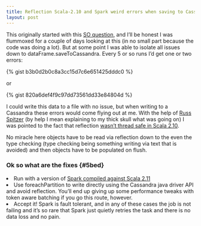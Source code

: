 ```yaml
---
title: Reflection Scala-2.10 and Spark weird errors when saving to Cassandra
layout: post
---
```

<p id="d1a6">
  This originally started with this <a href="http://stackoverflow.com/questions/35024274/java-io-invalidclassexception-org-apache-spark-sql-types-timestamptype-and-java/35187029#35187029" rel="nofollow" data-href="http://stackoverflow.com/questions/35024274/java-io-invalidclassexception-org-apache-spark-sql-types-timestamptype-and-java/35187029#35187029">SO question</a>, and I’ll be honest I was flummoxed for a couple of days looking at this (in no small part because the code was doing a lot). But at some point I was able to isolate all issues down to dataFrame.saveToCassandra. Every 5 or so runs I’d get one or two errors:
</p>

{% gist b3b0d2b0c8a3cc15d7c6e651425dddc0 %}

<p id="716c">
  or
</p>

{% gist 820a6def4f9c97dd73561dd33e84804d %}

<p id="186f">
  I could write this data to a file with no issue, but when writing to a Cassandra these errors would come flying out at me. With the help of <a href="https://twitter.com/RussSpitzer" rel="nofollow" data-href="https://twitter.com/RussSpitzer">Russ Spitzer</a> (by help I mean explaining to my thick skull what was going on) I was pointed to the fact that reflection <a href="http://docs.scala-lang.org/overviews/reflection/thread-safety.html" rel="nofollow" data-href="http://docs.scala-lang.org/overviews/reflection/thread-safety.html">wasn’t thread safe in Scala 2.10</a>.
</p>

<p id="bde5">
  No miracle here objects have to be read via reflection down to the even the type checking (type checking being something writing via text that is avoided) and then objects have to be populated on flush.
</p>

### Ok so what are the fixes {#5bed}

<li id="ae55">
  Run with a version of <a href="http://spark.apache.org/docs/latest/building-spark.html#building-for-scala-211" rel="nofollow" data-href="http://spark.apache.org/docs/latest/building-spark.html#building-for-scala-211">Spark compiled against Scala 2.11</a>
</li>
<li id="e9f8">
  Use foreachPartition to write directly using the Cassandra java driver API and avoid reflection. You’ll end up giving up some performance tweaks with token aware batching if you go this route, however.
</li>
<li id="a862">
  Accept it! Spark is fault tolerant, and in any of these cases the job is not failing and it’s so rare that Spark just quietly retries the task and there is no data loss and no pain.
</li>
